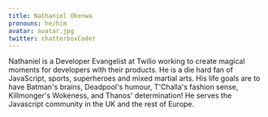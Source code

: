 ```yaml
---
title: Nathaniel Okenwa
pronouns: he/him
avatar: avatar.jpg
twitter: chatterboxCoder
---
```


Nathaniel is a Developer Evangelist at Twilio working to create magical moments for developers with their products. He is a die hard fan of JavaScript, sports, superheroes and mixed martial arts. His life goals are to have Batman's brains, Deadpool's humour, T'Challa's fashion sense, Killmonger's Wokeness, and Thanos' determination! He serves the Javascript community in the UK and the rest of Europe.
